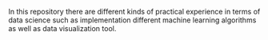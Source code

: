 In this repository there are different kinds of practical experience in terms of data science such as implementation different machine learning algorithms as well as data visualization tool.
